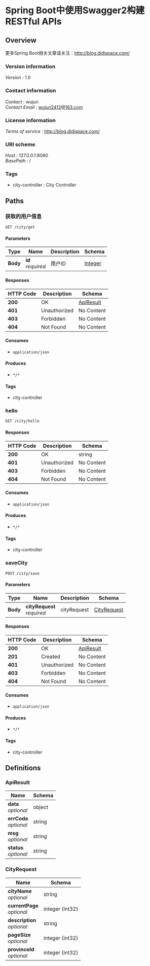 # Spring Boot中使用Swagger2构建RESTful APIs


<a name="overview"></a>
## Overview
更多Spring Boot相关文章请关注：http://blog.didispace.com/


### Version information
*Version* : 1.0


### Contact information
*Contact* : wujun  
*Contact Email* : wujun2412@163.com


### License information
*Terms of service* : http://blog.didispace.com/


### URI scheme
*Host* : 127.0.0.1:8080  
*BasePath* : /


### Tags

* city-controller : City Controller




<a name="paths"></a>
## Paths

<a name="findcityusingget"></a>
### 获取的用户信息
```
GET /city/get
```


#### Parameters

|Type|Name|Description|Schema|
|---|---|---|---|
|**Body**|**id**  <br>*required*|用户ID|[Integer](#integer)|


#### Responses

|HTTP Code|Description|Schema|
|---|---|---|
|**200**|OK|[ApiResult](#apiresult)|
|**401**|Unauthorized|No Content|
|**403**|Forbidden|No Content|
|**404**|Not Found|No Content|


#### Consumes

* `application/json`


#### Produces

* `*/*`


#### Tags

* city-controller


<a name="hellousingget"></a>
### hello
```
GET /city/hello
```


#### Responses

|HTTP Code|Description|Schema|
|---|---|---|
|**200**|OK|string|
|**401**|Unauthorized|No Content|
|**403**|Forbidden|No Content|
|**404**|Not Found|No Content|


#### Consumes

* `application/json`


#### Produces

* `*/*`


#### Tags

* city-controller


<a name="savecityusingpost"></a>
### saveCity
```
POST /city/save
```


#### Parameters

|Type|Name|Description|Schema|
|---|---|---|---|
|**Body**|**cityRequest**  <br>*required*|cityRequest|[CityRequest](#cityrequest)|


#### Responses

|HTTP Code|Description|Schema|
|---|---|---|
|**200**|OK|[ApiResult](#apiresult)|
|**201**|Created|No Content|
|**401**|Unauthorized|No Content|
|**403**|Forbidden|No Content|
|**404**|Not Found|No Content|


#### Consumes

* `application/json`


#### Produces

* `*/*`


#### Tags

* city-controller




<a name="definitions"></a>
## Definitions

<a name="apiresult"></a>
### ApiResult

|Name|Schema|
|---|---|
|**data**  <br>*optional*|object|
|**errCode**  <br>*optional*|string|
|**msg**  <br>*optional*|string|
|**status**  <br>*optional*|string|


<a name="cityrequest"></a>
### CityRequest

|Name|Schema|
|---|---|
|**cityName**  <br>*optional*|string|
|**currentPage**  <br>*optional*|integer (int32)|
|**description**  <br>*optional*|string|
|**pageSize**  <br>*optional*|integer (int32)|
|**provinceId**  <br>*optional*|integer (int32)|





